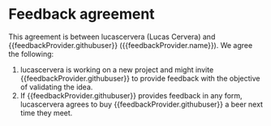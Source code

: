 # Feedback agreement

This agreement is between lucascervera (Lucas Cervera) and {{feedbackProvider.githubuser}} ({{feedbackProvider.name}}). We agree the following:

1. lucascervera is working on a new project and might invite {{feedbackProvider.githubuser}} to provide feedback with the objective of validating the idea.
1. If {{feedbackProvider.githubuser}} provides feedback in any form, lucascervera agrees to buy {{feedbackProvider.githubuser}} a beer next time they meet.
